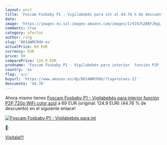 ```yaml
---
layout: post
title: 'Foscam Fosbaby P1 - Vigilabebés para int al 44.76 % de descuento'
date: 
image: 'https://images-eu.ssl-images-amazon.com/images/I/419J%2B6FJ6gL._SL200_.jpg'
comments: true
category: ofertas
author: ring
slug: 'B014WMCRHU-es'
actualPrice: 69 EUR
currency: EUR
price: 69
comparePrice: 124.9 EUR
prodname: 'Foscam Fosbaby P1 - Vigilabebés para interior  función P2P  720p  WiFi  color azul'
country: 'es'
flag: '🇪🇸'
buyurl: 'https://www.amazon.es/dp/B014WMCRHU/?tag=tolees-21'
descuento: '44.76'
---
```


Ahora mismo tienes [Foscam Fosbaby P1 - Vigilabebés para interior  función P2P  720p  WiFi  color azul](https://www.amazon.es/dp/B014WMCRHU/?tag=tolees-21) a 69 EUR (original: 124.9 EUR) (44.76 %  de descuento) en el siguiente enlace!

[![Foscam Fosbaby P1 - Vigilabebés para int](https://images-eu.ssl-images-amazon.com/images/I/419J%2B6FJ6gL._SL200_.jpg)](https://www.amazon.es/dp/B014WMCRHU/?tag=tolees-21)

🔎:


[Visítala!!!](https://www.amazon.es/dp/B014WMCRHU/?tag=tolees-21)
